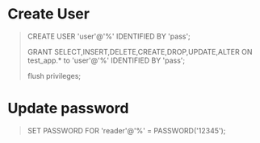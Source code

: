 # Create User
> CREATE USER 'user'@'%' IDENTIFIED BY 'pass';
> 
> GRANT SELECT,INSERT,DELETE,CREATE,DROP,UPDATE,ALTER ON test_app.* to 'user'@'%' IDENTIFIED BY 'pass';
> 
> flush privileges;

# Update password
> SET PASSWORD FOR 'reader'@'%' = PASSWORD('12345');
